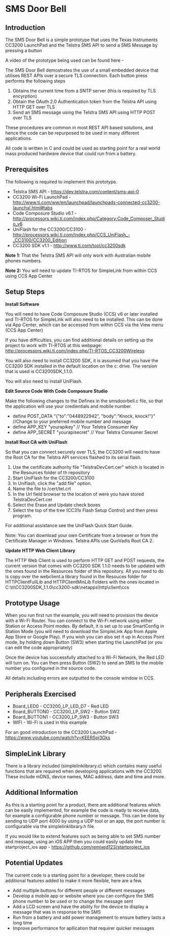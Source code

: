 SMS Door Bell
=============

Introduction
------------
The SMS Door Bell is a simple prototype that uses the Texas Instruments
CC3200 LaunchPad and the Telstra SMS API to send a SMS Message by pressing
a button

A video of the prototype being used can be found here - 

The SMS Door Bell demostrates the use of a small embedded device that utilises REST APIs 
over a secure TLS connection. Each button press performs the following steps

1. Obtains the current time from a SNTP server (this is required by TLS encyrption)
1. Obtain the OAuth 2.0 Authentication token from the Telstra API using HTTP GET over TLS
1. Send an SMS message using the Telstra SMS API using HTTP POST over TLS

These procedures are common in most REST API based solutions, and hence the code can be
repurposed to be used in many different applications.

All code is written in C and could be used as starting point for a real world mass produced 
hardware device that could run from a battery.

Prerequisites
------------

The following is required to implement this prototype.

* Telstra SMS API - https://dev.telstra.com/content/sms-api-0
* CC3200 Wi-Fi LaunchPad - http://www.ti.com/ww/en/launchpad/launchpads-connected-cc3200-launchxl.html#tabs
* Code Composure Studio v6.1 - http://processors.wiki.ti.com/index.php/Category:Code_Composer_Studio_v6
* UniFlash for the CC3200/CC3100 - http://processors.wiki.ti.com/index.php/CCS_UniFlash_-_CC3100/CC3200_Edition
* CC3200 SDK v1.1 - http://www.ti.com/tool/cc3200sdk

**Note 1:** That the Telstra SMS API will only work with Australian mobile phones numbers.

**Note 2:** You will need to update TI-RTOS for SimpleLink from within CCS using CCS App Center

Setup Steps
-----------

**Install Software**

You will need to have Code Composure Studio (CCS) v6 or later installed and 
TI-RTOS for SimpleLink will also need to be installed. This can be done via 
App Center, which can be accessed from within CCS via the View menu (CCS App
Center)

If you have difficulties, you can find additional details on setting up the 
project to work with TI-RTOS at this webpage: http://processors.wiki.ti.com/index.php/TI-RTOS_CC3200Wireless

You will also need to install CC3200 SDK, it is assumed that you have the 
CC3200 SDK installed in the default location on the c: drive. The version that 
is used is CC3200SDK_1.1.0. 

You will also need to install UniFlash. 

**Edit Source Code With Code Composure Studio**

Make the following changes to the Defines in the smsdoorbell.c file, so that
the application will use your credientials and mobile number.

* define POST_DATA   "{\"to\":\"0448922942\", \"body\":\"Knock, knock!\"}" //Change to your preferred mobile number and message
* define APP_KEY 	"yourapikey" // Your Telstra Consumer Key
* define APP_SECRET	"yourapisecret" // Your  Telstra Consumer Secret

**Install Root CA with UniFlash**

So that you can connect securely over TLS, the CC3200 will need to have the Root CA for the
Telstra API services flashed to its serial flash.

1. Use the certificate authority file "TelstraDevCert.cer" which is located in the Resources folder of th repository
1. Start UniFlash for the CC3200/CC3100
1. In Uniflash, click the "add file" option.
1. Name the file to /cert/tel.crt
1. In the Url field browser to the location of were you have stored TelstraDevCert.cer
1. Select the Erase and Update check boxes
1. Select the top of the tree (CC31x Flash Setup Control) and then press program.

For additional assistance see the UniFlash Quick Start Guide.

Note: You can download your own Certificate from a browser or from the Certificate 
Manager in Windows. Telstra APIs use QuoVadis Root CA 2.

**Update HTTP Web Client Library**

The HTTP Web Client is used to perform HTTP GET and POST requests, the current version that
comes with CC3200 SDK 1.1.0 needs to be updated with the ones found in the Resources folder
of this repository. All you need to do is copy over the webclient.a library found in the 
Resouces folder for HTTPClientFullLib and HTTPClientMinLib Folders with the ones located in 
C:\ti\CC3200SDK_1.1.0\cc3200-sdk\netapps\http\client\ccs

Prototype Usage
---------------
When you run first run the example, you will need to provision the device with
a Wi-Fi Router. You can connect to the Wi-Fi network using either Station or 
Access Point modes. By default, it is set up to use SmartConfig in Station Mode 
(you will need to download the SimpleLink App from Apple App Store or Google 
Play). If you wish you can also set it up in Access Point mode, by holding down
Button (SW3) when starting the LaunchPad (or you can edit the code appropriately)

Once the device has successfully attached to a Wi-Fi Network, the Red LED will
turn on. You can then press Button (SW2) to send an SMS to the mobile number you 
configured in the source code.

All details including errors are outputted to the console window in CCS.

Peripherals Exercised
---------------------
* Board_LED0 - CC3200_LP_LED_D7 - Red LED
* Board_BUTTON0 - CC3200_LP_SW2 - Button SW2
* Board_BUTTON1 - CC3200_LP_SW3 - Button SW3
* WIFI - Wi-Fi is used in this example

For an good introduction to the CC3200 LaunchPad - https://www.youtube.com/watch?v=KEERSpj3Gks

SimpleLink Library
-------------------

There is a library included (simplelinklibrary.c) which contains many useful functions 
that are required when developing applications with the CC3200. These include mDNS, 
device names, MAC address, date and time and more.

Additional Information
--------------------------------

As this is a starting point for a product, there are additional features which can
be easily implemented, for example the code is ready to receive data, for example 
a configurable phone number or message. This can be done by sending to UDP port 4000
by using a UDP tool or an app, the port number is configurable via the simplelinklibrary.h
file. 

If you would like to extend features such as being able to set SMS number and message, 
using an iOS APP then you could easily update the startproject_ios app - https://github.com/remixed123/startproject_ios

Potential Updates
-----------------

The current code is a starting point for a developer, there could be additional features added to make it more flexible, here are a few.

* Add multiple buttons for different people or different messages
* Develop a mobile app or website where you can configure the SMS phone number to be used or to change the message sent
* Add a LCD screen and have the ability for the device to display a message that was in response to the SMS
* Run from a battery and add power management to ensure battery lasts a long time
* Improve performance for apllication that requirer quicker messages



